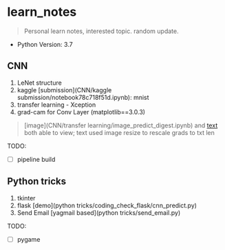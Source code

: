 # learn_notes
> Personal learn notes, interested topic. random update.
* Python Version: 3.7

## CNN
1. LeNet structure
2. kaggle [submission](CNN/kaggle submission/notebook78c718f51d.ipynb): mnist
3. transfer learning - Xception
4. grad-cam for Conv Layer (matplotlib==3.0.3)
> [image](CNN/transfer learning/image_predict_digest.ipynb) and [text](NLP/Code/cnn_predict_plot.ipynb) both able to view; text used image resize to rescale grads to txt len

TODO:
- [ ] pipeline build  

## Python tricks
1. tkinter
2. flask [demo](python tricks/coding_check_flask/cnn_predict.py)
3. Send Email [yagmail based](python tricks/send_email.py)

TODO:
- [ ] pygame